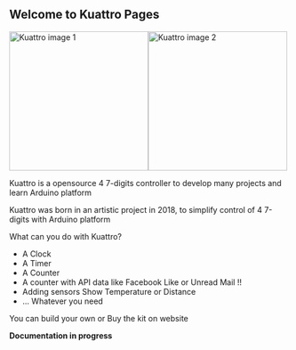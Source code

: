 ## Welcome to Kuattro Pages


<img alt="Kuattro image 1" src="https://spaziochirale.github.io/Kuattro/kuattro_front1.jpg" height="250" /><img alt="Kuattro image 2" src="https://spaziochirale.github.io/Kuattro/kuattro_lightRandom1.jpg" height="250" />   
   

Kuattro is a opensource 4 7-digits controller to develop many projects and learn Arduino platform

Kuattro was born in an artistic project in 2018, to simplify control of 4 7-digits with Arduino platform

What can you do with Kuattro?

- A Clock
- A Timer
- A Counter
- A counter with API data like Facebook Like or Unread Mail !!
- Adding sensors Show Temperature or Distance
- ... Whatever you need

You can build your own or Buy the kit on website

**Documentation in progress**

